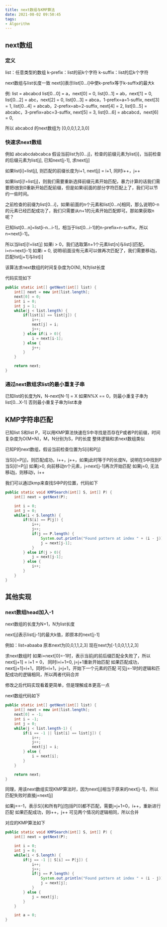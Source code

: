 ```yaml
---
title: next数组与KMP算法
date: 2021-08-02 09:50:45
tags:
- Algorithm
---
```


## next数组

### 定义

list：任意类型的数组
k-prefix：list的前k个字符
k-suffix：list的后k个字符

next数组与list长度一致
next[i]表示list[0...i]中使k-prefix等于k-suffix的最大k

例: list = abcabcd
list[0...0] = a，next[0] = 0,
list[0...1] = ab，next[1] = 0,
list[0...2] = abc，next[2] = 0,
list[0...3] = abca，1-prefix=a=1-suffix, next[3] = 1,
list[0...4] = abcab，2-prefix=ab=2-suffix, next[4] = 2,
list[0...5] = abcabc，3-prefix=abc=3-suffix, next[5] = 3,
list[0...6] = abcabcd，next[6] = 0,

所以 abcabcd 的next数组为 [0,0,0,1,2,3,0]

### 快速求next数组

例如 abcabcdabcabca
假设当前list为[0...j]，检查的前缀元素为list[i]，当前检查的后缀元素为list[j], 已知next[j-1], 求next[j]

如果list[i]=list[j], 则匹配的前缀长度为i+1, next[j] = i+1, 同时i++，j++

如果list[i]!=list[j]，则我们需要重新选择前缀元素开始匹配，暴力计算的话我们需要把i放到0重新开始匹配前缀，但是如果i前面的部分字符匹配上了，我们可以节约一些时间。

之前检查的前缀为list[0...i]，如果i前面的n个元素和list[0...n]相同，那么说明0-n的元素已经匹配成功了，我们只需要从n+1的元素开始匹配即可。那如果获取n呢？

已知list[0...n]=list[i-n...i-1]，相当于list[0...i-1]的n-prefix=n-suffix，所以n=next[i-1]。

所以当list[i]!=list[j]
如果i > 0，我们选取第n+1个元素list[n]与list[i]匹配，i=n=next[i-1]
如果i = 0, 说明i前面没有元素可以做再次匹配了，我们需要移动j，匹配list[j+1]与list[i]

该算法求next数组的时间复杂度为O(N), N为list长度

代码实现如下
```java
public static int[] getNext(int[] list) {
    int[] next = new int[list.length];
    next[0] = 0;
    int i = 0;
    int j = 1;
    while(j < list.length) {
        if(list[i] == list[j]) {
            i++;
            next[j] = i;
            j++;
        } else if(i > 0){
            i = next[i-1];
        } else {
            j++;
        }
    }

    return next;
}
```

### 通过next数组求list的最小重复子串

已知list的长度为N，N-next[N-1] = X
如果N%X == 0，则最小重复子串为list[0...X-1]
否则最小重复子串为list本身

## KMP字符串匹配

已知list S和list P，可以用KMP算法快速在S中寻找是否存在P或者P的前缀，时间复杂度为O(M+N)，M，N分别为S，P的长度
整体逻辑和求next数组类似

已知P的next数组，假设当前检查位置为S[i]和P[j]

当S[i]=P[j]，则匹配成功，i++，j++，如果j此时等于P的长度N，说明在S中找到P
当S[i]!=P[j]
如果j>0, 向前移动n个元素，j=next[j-1]再次开始匹配
如果j=0, 无法移动j，则移动i，i++

我们可以通过kmp来查找S中P的位置，代码如下
```java
public static void KMPSearch(int[] S, int[] P) {
    int[] next = getNext(P);

    int i = 0;
    int j = 0;
    while(i < S.length) {
        if(S[i] == P[j]) {
            i++;
            j++;
            if(j == P.length) {
                System.out.println("Found pattern at index " + (i - j));
                j = next[j-1];
            }
        } else if(j > 0){
            j = next[j-1];
        } else {
            i++;
        }
    }
}
```

## 其他实现

### next数组head加入-1

next数组的长度为N+1，N为list长度

next[j]表示list[j-1]的最大k值，即原本的next[j-1]

例如：list=abaaba
原本next为[0,0,1,1,2,3]
现在next为[-1,0,0,1,1,2,3]

求next数组时
如果i=next[0]=-1时，表示当前j的前后缀匹配全失败了，所以next[j+1] = i+1 = 0， 同时i=i+1=0, j=j+1重新开始匹配
如果匹配成功，next[j+1]=i+1，同时i=i+1，j=j+1，开始下一个元素的匹配
可见j=-1时的逻辑和匹配成功的逻辑相同，所以两者代码合并

修改之后代码实现看着更简单，但是理解成本更高一点

next数组代码如下
```java
public static int[] getNext(int[] list) {
    int[] next = new int[list.length];
    next[0] = -1;
    int i = -1;
    int j = 0;
    while(j < list.length-1) {
        if(i == -1 || list[i] == list[j]) {
            i++;
            j++;
            next[j] = i;
        } else {
            i = next[i];
        }
    }

    return next;
}
```

同理，用该next数组实现KMP算法时，因为next[j]相当于原来的next[j-1]，所以匹配失败时直接j=next[j]

如果j==-1，表示S[i]和所有P[j]包括P[0]都不匹配，需要j=j+1=0，i++，重新进行匹配
如果匹配成功，则i++，j++
可见两个情况的逻辑相同，所以合并

对应的KMP算法如下
```java
public static void KMPSearch(int[] S, int[] P) {
    int[] next = getNext(P);

    int i = 0;
    int j = 0;
    while(i < S.length) {
        if(j == -1 || S[i] == P[j]) {
            i++;
            j++;
            if(j == P.length) {
                System.out.println("Found pattern at index " + (i - j));
                j = next[j];
            }
        } else {
            j = next[j];
        }
    }

    int a = 0;
}
```
